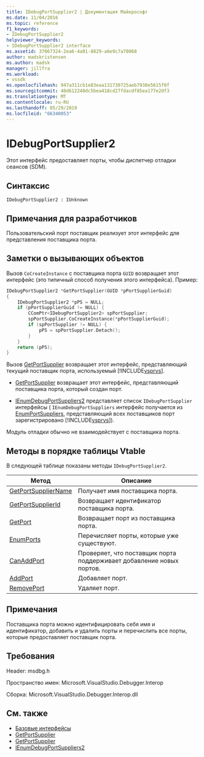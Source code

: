 ```yaml
---
title: IDebugPortSupplier2 | Документация Майкрософт
ms.date: 11/04/2016
ms.topic: reference
f1_keywords:
- IDebugPortSupplier2
helpviewer_keywords:
- IDebugPortSupplier2 interface
ms.assetid: 37067324-2ea6-4a01-8829-a6e9c7a70068
author: madskristensen
ms.author: madsk
manager: jillfra
ms.workload:
- vssdk
ms.openlocfilehash: 947a311cb1e83eaa131730725aeb7938e5615f0f
ms.sourcegitcommit: 40d612240dc5bea418cd27fdacdf85ea177e2df3
ms.translationtype: MT
ms.contentlocale: ru-RU
ms.lasthandoff: 05/29/2019
ms.locfileid: "66340053"
---
```

# <a name="idebugportsupplier2"></a>IDebugPortSupplier2
Этот интерфейс предоставляет порты, чтобы диспетчер отладки сеансов (SDM).

## <a name="syntax"></a>Синтаксис

```
IDebugPortSupplier2 : IUnknown
```

## <a name="notes-for-implementers"></a>Примечания для разработчиков
Пользовательский порт поставщик реализует этот интерфейс для представления поставщика порта.

## <a name="notes-for-callers"></a>Заметки о вызывающих объектов
Вызов `CoCreateInstance` с поставщика порта `GUID` возвращает этот интерфейс (это типичный способ получения этого интерфейса). Пример:

```cpp
IDebugPortSupplier2 *GetPortSupplier(GUID *pPortSupplierGuid)
{
    IDebugPortSupplier2 *pPS = NULL;
    if (pPortSupplierGuid != NULL) {
        CComPtr<IDebugPortSupplier2> spPortSupplier;
        spPortSupplier.CoCreateInstance(*pPortSupplierGuid);
        if (spPortSupplier != NULL) {
            pPS = spPortSupplier.Detach();
        }
    }
    return (pPS);
}
```

Вызов [GetPortSupplier](../../../extensibility/debugger/reference/idebugcoreserver2-getportsupplier.md) возвращает этот интерфейс, представляющий текущий поставщик порта, используемый [!INCLUDE[vsprvs](../../../code-quality/includes/vsprvs_md.md)].

- [GetPortSupplier](../../../extensibility/debugger/reference/idebugport2-getportsupplier.md) возвращает этот интерфейс, представляющий поставщика порта, который создан порт.

- [IEnumDebugPortSuppliers2](../../../extensibility/debugger/reference/ienumdebugportsuppliers2.md) представляет список `IDebugPortSupplier` интерфейсы ( `IEnumDebugPortSuppliers` интерфейс получается из [EnumPortSuppliers](../../../extensibility/debugger/reference/idebugcoreserver2-enumportsuppliers.md), представляющий всех поставщиков порт зарегистрировано [!INCLUDE[vsprvs](../../../code-quality/includes/vsprvs_md.md)]).

Модуль отладки обычно не взаимодействует с поставщика порта.

## <a name="methods-in-vtable-order"></a>Методы в порядке таблицы Vtable
В следующей таблице показаны методы `IDebugPortSupplier2`.

|Метод|Описание|
|------------|-----------------|
|[GetPortSupplierName](../../../extensibility/debugger/reference/idebugportsupplier2-getportsuppliername.md)|Получает имя поставщика порта.|
|[GetPortSupplierId](../../../extensibility/debugger/reference/idebugportsupplier2-getportsupplierid.md)|Возвращает идентификатор поставщика порта.|
|[GetPort](../../../extensibility/debugger/reference/idebugportsupplier2-getport.md)|Возвращает порт из поставщика порта.|
|[EnumPorts](../../../extensibility/debugger/reference/idebugportsupplier2-enumports.md)|Перечисляет порты, которые уже существуют.|
|[CanAddPort](../../../extensibility/debugger/reference/idebugportsupplier2-canaddport.md)|Проверяет, что поставщик порта поддерживает добавление новых портов.|
|[AddPort](../../../extensibility/debugger/reference/idebugportsupplier2-addport.md)|Добавляет порт.|
|[RemovePort](../../../extensibility/debugger/reference/idebugportsupplier2-removeport.md)|Удаляет порт.|

## <a name="remarks"></a>Примечания
Поставщика порта можно идентифицировать себя имя и идентификатор, добавить и удалить порты и перечислить все порты, которые предоставляет поставщик порта.

## <a name="requirements"></a>Требования
Header: msdbg.h

Пространство имен: Microsoft.VisualStudio.Debugger.Interop

Сборка: Microsoft.VisualStudio.Debugger.Interop.dll

## <a name="see-also"></a>См. также
- [Базовые интерфейсы](../../../extensibility/debugger/reference/core-interfaces.md)
- [GetPortSupplier](../../../extensibility/debugger/reference/idebugport2-getportsupplier.md)
- [GetPortSupplier](../../../extensibility/debugger/reference/idebugcoreserver2-getportsupplier.md)
- [IEnumDebugPortSuppliers2](../../../extensibility/debugger/reference/ienumdebugportsuppliers2.md)
